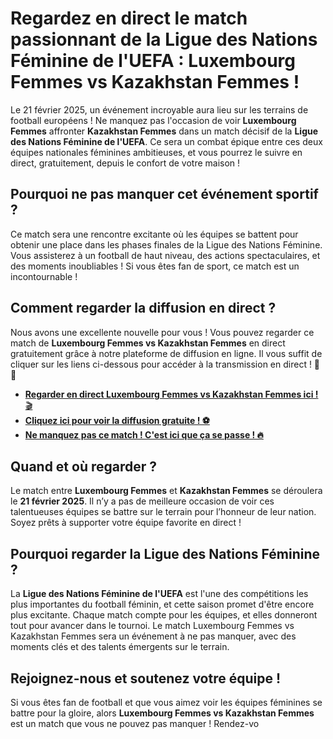 # Regardez en direct le match passionnant de la Ligue des Nations Féminine de l'UEFA : Luxembourg Femmes vs Kazakhstan Femmes !

Le 21 février 2025, un événement incroyable aura lieu sur les terrains de football européens ! Ne manquez pas l'occasion de voir **Luxembourg Femmes** affronter **Kazakhstan Femmes** dans un match décisif de la **Ligue des Nations Féminine de l'UEFA**. Ce sera un combat épique entre ces deux équipes nationales féminines ambitieuses, et vous pourrez le suivre en direct, gratuitement, depuis le confort de votre maison !

## Pourquoi ne pas manquer cet événement sportif ?

Ce match sera une rencontre excitante où les équipes se battent pour obtenir une place dans les phases finales de la Ligue des Nations Féminine. Vous assisterez à un football de haut niveau, des actions spectaculaires, et des moments inoubliables ! Si vous êtes fan de sport, ce match est un incontournable !

## Comment regarder la diffusion en direct ?

Nous avons une excellente nouvelle pour vous ! Vous pouvez regarder ce match de **Luxembourg Femmes vs Kazakhstan Femmes** en direct gratuitement grâce à notre plateforme de diffusion en ligne. Il vous suffit de cliquer sur les liens ci-dessous pour accéder à la transmission en direct ! 🎥📱

- [**Regarder en direct Luxembourg Femmes vs Kazakhstan Femmes ici !** 🎬](https://tinyurl.com/livestreamfreeo?st=Luxembourg+Women+vs+Kazakhstan+Women&si=gh)
- [**Cliquez ici pour voir la diffusion gratuite ! ⚽️**](https://tinyurl.com/livestreamfreeo?st=Luxembourg+Women+vs+Kazakhstan+Women&si=gh)
- [**Ne manquez pas ce match ! C'est ici que ça se passe ! 🔥**](https://tinyurl.com/livestreamfreeo?st=Luxembourg+Women+vs+Kazakhstan+Women&si=gh)

## Quand et où regarder ?

Le match entre **Luxembourg Femmes** et **Kazakhstan Femmes** se déroulera le **21 février 2025**. Il n’y a pas de meilleure occasion de voir ces talentueuses équipes se battre sur le terrain pour l’honneur de leur nation. Soyez prêts à supporter votre équipe favorite en direct !

## Pourquoi regarder la Ligue des Nations Féminine ?

La **Ligue des Nations Féminine de l'UEFA** est l'une des compétitions les plus importantes du football féminin, et cette saison promet d'être encore plus excitante. Chaque match compte pour les équipes, et elles donneront tout pour avancer dans le tournoi. Le match Luxembourg Femmes vs Kazakhstan Femmes sera un événement à ne pas manquer, avec des moments clés et des talents émergents sur le terrain.

## Rejoignez-nous et soutenez votre équipe !

Si vous êtes fan de football et que vous aimez voir les équipes féminines se battre pour la gloire, alors **Luxembourg Femmes vs Kazakhstan Femmes** est un match que vous ne pouvez pas manquer ! Rendez-vo

